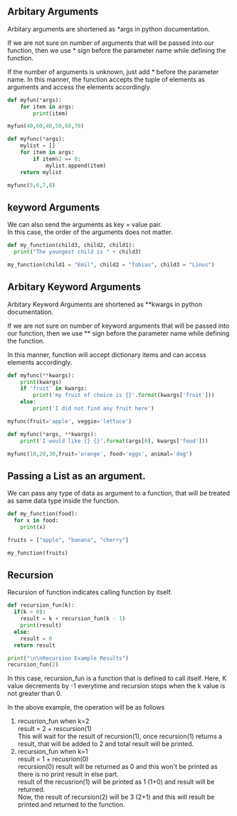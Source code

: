 ## Arbitary Arguments

Arbitary arguments are shortened as *args in python documentation.

If we are not sure on number of arguments that will be passed into our function, then we use * sign before the parameter name while defining the function.

If the number of arguments is unknown, just add * before the parameter name.
In this manner, the function accepts the tuple of elements as arguments and access the elements accordingly.

```python
def myfun(*args): 
    for item in args:
        print(item)

myfun(40,60,40,50,60,70)
```

```python
def myfunc(*args):
    mylist = []
    for item in args:
        if item%2 == 0:
            mylist.append(item)
    return mylist

myfunc(5,6,7,8)
```

## keyword Arguments

We can also send the arguments as key = value pair.  
In this case, the order of the arguments does not matter.

```python
def my_function(child3, child2, child1):
  print("The youngest child is " + child3)

my_function(child1 = "Emil", child2 = "Tobias", child3 = "Linus")
```

## Arbitary Keyword Arguments

Arbitary Keyword Arguments are shortened as **kwargs in python documentation.

If we are not sure on number of keyword arguments that will be passed into our function, then we use ** sign before the parameter name while defining the function.

In this manner, function will accept dictionary items and can access elements accordingly.

```python
def myfunc(**kwargs):
    print(kwargs)
    if 'fruit' in kwargs:
        print('my fruit of choice is {}'.format(kwargs['fruit']))
    else:
        print('I did not find any fruit here')

myfunc(fruit='apple', veggie='lettuce')
```

```python
def myfunc(*args, **kwargs):
    print('I would like {} {}'.format(args[0], kwargs['food']))

myfunc(10,20,30,fruit='orange', food='eggs', animal='dog')
```

## Passing a List as an argument.

We can pass any type of data as argument to a function, that will be treated as same data type inside the function.

```python
def my_function(food):
  for x in food:
    print(x)

fruits = ["apple", "banana", "cherry"]

my_function(fruits)
``` 

## Recursion

Recursion of function indicates calling function by itself. 

```python
def recursion_fun(k):
  if(k > 0):
    result = k + recursion_fun(k - 1)
    print(result)
  else:
    result = 0
  return result

print("\n\nRecursion Example Results")
recursion_fun(2)
```

In this case, recursion_fun is a function that is defined to call itself. 
Here, K value decrements by -1 everytime and recursion stops when the k value is not greater than 0.

In the above example, the operation will be as follows

1. recusrion_fun when k=2  
result = 2 + rescursion(1)  
This will wait for the result of recursion(1), once recursion(1) returns a result, that will be added to 2 and total result will be printed.  
2. recursion_fun when k=1  
result = 1 + recusrion(0)  
recursion(0) result will be returned as 0 and this won't be printed as there is no print result in else part.  
result of the recusrion(1) will be printed as 1 (1+0) and result will be returned.  
Now, the result of recursion(2) will be 3 (2+1) and this will result be printed and returned to the function.  